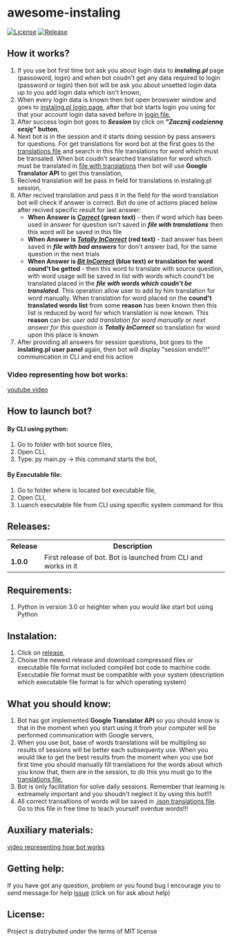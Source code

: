 # **awesome-instaling**
[![License](https://img.shields.io/github/license/kotekpsotek/awesome-instaling?logoColor=blueviolet)](https://github.com/kotekpsotek/awesome-instaling/blob/master/LICENSE)
[![Release](https://img.shields.io/github/v/release/kotekpsotek/awesome-instaling?logoColor=blue)](https://github.com/kotekpsotek/awesome-instaling/releases)

## **How it works?**
1. If you use bot first time bot ask you about login data to ***instaling.pl*** page (passoword, login) and when bot coudn't get any data required to login (password or login) then bot will be ask you about unsetted login data up to you add login data which isn't known,
2. When every login data is known then bot open browswer window and goes to [instaling.pl login page](https://instaling.pl/teacher.php?page=login), after that bot starts login you using for that your account login data saved before in [login file]("/../config/loginData.json),
3. After success login bot goes to ***Session*** by click on ***"Zacznij codzienną sesję"*** **button**,
4. Next bot is in the session and it starts doing session by pass answers for questions. For get translations for word bot at the first goes to the [translations file](translations/translations.json) and search in this file translations for word which must be transaled. When bot coudn't searched translation for word which must be translated in [file with translations](translations/translations.json) then bot will use **Google Translator API** to get this translation,
5. Recived translation will be pass in field for translations in instaling.pl session,
6. After recived translation and pass it in the field for the word translation bot will check if answer is correct. Bot do one of actions placed below after recived specific result for last answer:
    <ul>
     <li><b>When Answer is <u><i>Correct</i></u> (green text)</b> - then if word which has been used in answer for question isn't saved in <b><i>file with translations</i></b> then this word will be saved in this file</li>
     <li><b>When Answer is <u><i>Totally InCorrect</i></u> (red text)</b> - bad answer has been saved in <b><i>file with bad answers</i></b> for don't answer bad, for the same question in the next trials</li>
     <li><b>When Answer is <u><i>Bit InCorrect</i></u> (blue text) or translation for word cound't be getted</b> - then this word to translate with source question, with word usage will be saved in list with words which cound't be translated placed in the <b><i>file with words which coudn't be translated</i></b>. This operation allow user to add by him translation for word manually. When translation for word placed on the <b>cound't translated words list</b> from some <b>reason</b> has been known then this list is reduced by word for which translation is now known. This <b>reason</b> can be: <i>user add translation for word manually</i> or <i>next answer for this question is <b>Totally InCorrect</b></i> so translation for word upon this place is known</li>
    </ul>
7. After providing all answers for session questions, bot goes to the **inslating.pl user panel** again, then bot will display "session ends!!!" communication in CLI and end his action

### **Video representing how bot works**:
[youtube video](https://www.youtube.com/watch?v=1Cfe7HCYec8)

## **How to launch bot?**
#### **By CLI using python:**
1. Go to folder with bot source files,
2. Open CLI,
3. Type: py main.py -> this command starts the bot,

#### **By Executable file:**
1. Go to folder where is located bot executable file,
2. Open CLI,
3. Luanch executable file from CLI using specific system command for this

## **Releases:**
<table style="table-layout: fixed;">
<tr>
    <th>Release</th>
    <th>Description</th>
</tr>
<tr>
    <td><b>1.0.0</b></td>
    <td>First release of bot. Bot is launched from CLI and works in it</td>
</tr>
</table>

## **Requirements:**
1. Python in version 3.0 or heighter when you would like start bot using Python

## **Instalation:**
1. Click on [release](https://github.com/kotekpsotek/awesome-instaling/releases),
2. Choise the newest release and download compressed files or executable file format included compiled bot code to machine code. Executable file format must be compatible with your system (description which executable file format is for which operating system)

## **What you should know:**
1. Bot has got implemented **Google Translator API** so you should know is that in the moment when you start using it from your computer will be performed communication with Google servers,
2. When you use bot, base of words translations will be multipling so results of sessions will be better each subsequenty use. When you would like to get the best results from the moment when you use bot first time you should manually fill translations for the words about which you know that, them are in the session, to do this you must go to the [translations file](translations/translations.json),
3. Bot is only facilitation for solve daily sessions. Remember that learning is extreamely important and you shoudn't neglect it by using this bot!!!
4. All correct transaltions of words will be saved in [.json translations file](translations/translations.json). Go to this file in free time to teach yourself overdue words!!!

## **Auxiliary materials:**
[video representing how bot works](https://www.youtube.com/watch?v=1Cfe7HCYec8)

## **Getting help:**
If you have got any question, problem or you found bug I encourage you to send message for help [issue](https://github.com/kotekpsotek/awesome-instaling/issues) (click on for ask about help)

## **License:**
Project is distrybuted under the terms of MIT license
